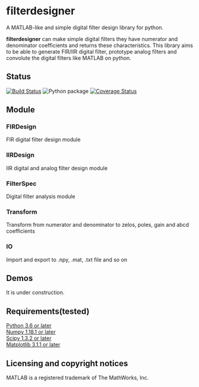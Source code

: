 # filterdesigner
A MATLAB-like and simple digital filter design library for python.  
  
**filterdesigner** can make simple digital filters they have numerator and denominator coefficients and returns these characteristics.
This library aims to be able to generate FIR/IIR digital filter, prototype analog filters and convolute the digital filters like MATLAB on python.  
  
  
## Status
[![Build Status](https://travis-ci.org/Y-F-Acoustics/filterdesigner.svg?branch=master)](https://travis-ci.org/Y-F-Acoustics/filterdesigner)
![Python package](https://github.com/Y-F-Acoustics/filterdesigner/workflows/Python%20package/badge.svg)
[![Coverage Status](https://coveralls.io/repos/github/Y-F-Acoustics/filterdesigner/badge.svg?branch=master)](https://coveralls.io/github/Y-F-Acoustics/filterdesigner?branch=master)
  
## Module
### FIRDesign
  FIR digital filter design module  
  
### IIRDesign
  IIR digital and analog filter design module  
  
### FilterSpec
  Digital filter analysis module  
  
### Transform
  Transform from numerator and denominator to zelos, poles, gain and abcd coefficients  
  
### IO
  Import and export to .npy, .mat, .txt file and so on  
  
## Demos  
It is under construction.

## Requirements(tested)
[Python 3.6 or later](https://www.python.org/)  
[Numpy 1.18.1 or later](https://numpy.org/)  
[Scipy 1.3.2 or later](https://www.scipy.org/)  
[Matplotlib 3.1.1 or later](https://matplotlib.org/)  
  
## Licensing and copyright notices  
MATLAB is a registered trademark of The MathWorks, Inc.  

